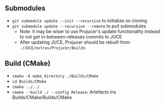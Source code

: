 ## Submodules
- `git submodule update --init --recursive` to initialize on cloning
- `git submodule update --recursive --remote` to pull submodules
  - Note: it may be wiser to use Projucer's update functionality instead to not get in-between-releases commits to JUCE
  - After updating JUCE, Projucer should be rebuilt from `./JUCE/extras/Projucer/Builds`

## Build (CMake)
- `cmake -E make_directory ./Builds/CMake`
- `cd Builds/CMake`
- `cmake ../../`
- `cmake --build ./ --config Release`: Artefacts ins Builds/CMake/Builds/CMake